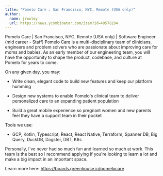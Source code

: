 ```yaml
---
title: "Pomelo Care : San Francisco, NYC, Remote (USA only)"
author:
  name: jrowley
  url: https://news.ycombinator.com/item?id=40578294
---
```

Pomelo Care | San Francisco, NYC, Remote (USA only) | Software Engineer (mid career - Staff)
Pomelo Care is a multi-disciplinary team of clinicians, engineers and problem solvers who are passionate about improving care for moms and babies. As an early member of our engineering team, you will have the opportunity to shape the product, codebase, and culture at Pomelo for years to come.

On any given day, you may:

- Write clean, elegant code to build new features and keep our platform humming

- Design new systems to enable Pomelo&#x27;s clinical team to deliver personalized care to an expanding patient population

- Build a great mobile experience so pregnant women and new parents feel they have a support team in their pocket

Tools we use:

- GCP, Kotlin, Typescript, React, React Native, Terraform, Spanner DB, Big Query, DuckDB, Dagster, DBT, K8s

Personally, I&#x27;ve never had so much fun and learned so much at work. This team is the best so I recommend applying if you&#x27;re looking to learn a lot and make a big impact in an important space.

Learn more here: <a href="https:&#x2F;&#x2F;boards.greenhouse.io&#x2F;pomelocare" rel="nofollow">https:&#x2F;&#x2F;boards.greenhouse.io&#x2F;pomelocare</a>
